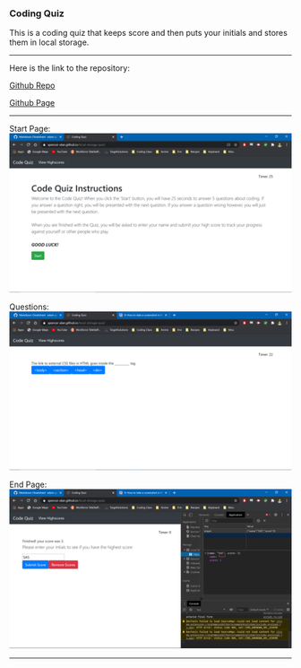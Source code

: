 ### Coding Quiz ###

This is a coding quiz that keeps score and then puts your initials and stores them in local storage. 

---

Here is the link to the repository:

[Github Repo](https://github.com/spencer-alan/local-storage-quiz)

[Github Page](https://spencer-alan.github.io/local-storage-quiz/)

---

Start Page:
![Home Screen](https://github.com/spencer-alan/local-storage-quiz/blob/master/screenshots/coding-quiz-home.png)

Questions:
![Questions Preview](https://github.com/spencer-alan/local-storage-quiz/blob/master/screenshots/coding-quiz-questions.png)

End Page:
![Final Form](https://github.com/spencer-alan/local-storage-quiz/blob/master/screenshots/coding-quiz-end.png)

---
